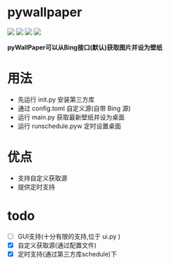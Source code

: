 # pywallpaper

![](https://img.shields.io/github/v/tag/colinxu2020/pywallpaper?include_prereleases&sort=semver)
![](https://img.shields.io/github/repo-size/colinxu2020/pywallpaper)
![](https://img.shields.io/github/languages/code-size/colinxu2020/pywallpaper)
![](https://img.shields.io/badge/total%20lines-200-blue.svg)

**pyWallPaper可以从Bing接口(默认)获取图片并设为壁纸**

# 用法
- 先运行 init.py 安装第三方库
- 通过 config.toml 自定义源(自带 Bing 源)
- 运行 main.py 获取最新壁纸并设为桌面
- 运行 runschedule.pyw 定时设置桌面

# 优点
- 支持自定义获取源
- 提供定时支持
# todo
- [ ] GUI支持(十分有限的支持,位于 ui.py )
- [x] 自定义获取源(通过配置文件)
- [x] 定时支持(通过第三方库schedule)下